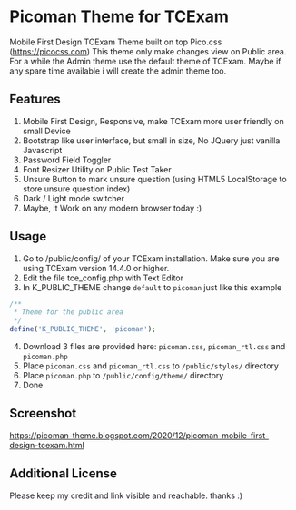# Picoman Theme for TCExam #
Mobile First Design TCExam Theme built on top Pico.css (https://picocss.com)
This theme only make changes view on Public area. For a while the Admin theme use the default theme of TCExam. Maybe if any spare time available i will create the admin theme too.
## Features ##
1. Mobile First Design, Responsive, make TCExam more user friendly on small Device
2. Bootstrap like user interface, but small in size, No JQuery just vanilla Javascript
3. Password Field Toggler
4. Font Resizer Utility on Public Test Taker
5. Unsure Button to mark unsure question (using HTML5 LocalStorage to store unsure question index)
6. Dark / Light mode switcher
7. Maybe, it Work on any modern browser today :)

## Usage ##
1. Go to /public/config/ of your TCExam installation. Make sure you are using TCExam version 14.4.0 or higher.
2. Edit the file tce_config.php with Text Editor
3. In K_PUBLIC_THEME change `default` to `picoman` just like this example
```php
/**
 * Theme for the public area
 */
define('K_PUBLIC_THEME', 'picoman');
```
4. Download 3 files are provided here: `picoman.css`, `picoman_rtl.css` and `picoman.php`
5. Place `picoman.css` and `picoman_rtl.css` to `/public/styles/` directory
6. Place `picoman.php` to `/public/config/theme/` directory
7. Done

## Screenshot #
https://picoman-theme.blogspot.com/2020/12/picoman-mobile-first-design-tcexam.html

## Additional License ##
Please keep my credit and link visible and reachable. thanks :) 
